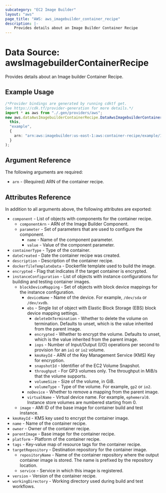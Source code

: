```yaml
---
subcategory: "EC2 Image Builder"
layout: "aws"
page_title: "AWS: aws_imagebuilder_container_recipe"
description: |-
    Provides details about an Image Builder Container Recipe
---
```


# Data Source: awsImagebuilderContainerRecipe

Provides details about an Image builder Container Recipe.

## Example Usage

```typescript
/*Provider bindings are generated by running cdktf get.
See https://cdk.tf/provider-generation for more details.*/
import * as aws from "./.gen/providers/aws";
new aws.dataAwsImagebuilderContainerRecipe.DataAwsImagebuilderContainerRecipe(
  this,
  "example",
  {
    arn: "arn:aws:imagebuilder:us-east-1:aws:container-recipe/example/1.0.0",
  }
);

```

## Argument Reference

The following arguments are required:

* `arn` - (Required) ARN of the container recipe.

## Attributes Reference

In addition to all arguments above, the following attributes are exported:

* `component` - List of objects with components for the container recipe.
  * `componentArn` - ARN of the Image Builder Component.
  * `parameter` - Set of parameters that are used to configure the component.
    * `name` - Name of the component parameter.
    * `value` - Value of the component parameter.
* `containerType` - Type of the container.
* `dateCreated` - Date the container recipe was created.
* `description` - Description of the container recipe.
* `dockerfileTemplateData` - Dockerfile template used to build the image.
* `encrypted` - Flag that indicates if the target container is encrypted.
* `instanceConfiguration` - List of objects with instance configurations for building and testing container images.
  * `blockDeviceMapping` - Set of objects with block device mappings for the instance configuration.
    * `deviceName` - Name of the device. For example, `/dev/sda` or `/dev/xvdb`.
    * `ebs` - Single list of object with Elastic Block Storage (EBS) block device mapping settings.
      * `deleteOnTermination` - Whether to delete the volume on termination. Defaults to unset, which is the value inherited from the parent image.
      * `encrypted` - Whether to encrypt the volume. Defaults to unset, which is the value inherited from the parent image.
      * `iops` - Number of Input/Output (I/O) operations per second to provision for an `io1` or `io2` volume.
      * `kmsKeyId` - ARN of the Key Management Service (KMS) Key for encryption.
      * `snapshotId` - Identifier of the EC2 Volume Snapshot.
      * `throughput` - For GP3 volumes only. The throughput in MiB/s that the volume supports.
      * `volumeSize` - Size of the volume, in GiB.
      * `volumeType` - Type of the volume. For example, `gp2` or `io2`.
    * `noDevice` - Whether to remove a mapping from the parent image.
    * `virtualName` - Virtual device name. For example, `ephemeral0`. Instance store volumes are numbered starting from 0.
  * `image` - AMI ID of the base image for container build and test instance.
* `kmsKeyId` - KMS key used to encrypt the container image.
* `name` - Name of the container recipe.
* `owner` - Owner of the container recipe.
* `parentImage` - Base image for the container recipe.
* `platform` - Platform of the container recipe.
* `tags` - Key-value map of resource tags for the container recipe.
* `targetRepository` - Destination repository for the container image.
  * `repositoryName` - Name of the container repository where the output container image is stored. The name is prefixed by the repository location.
  * `service` - Service in which this image is registered.
* `version` - Version of the container recipe.
* `workingDirectory` - Working directory used during build and test workflows.
